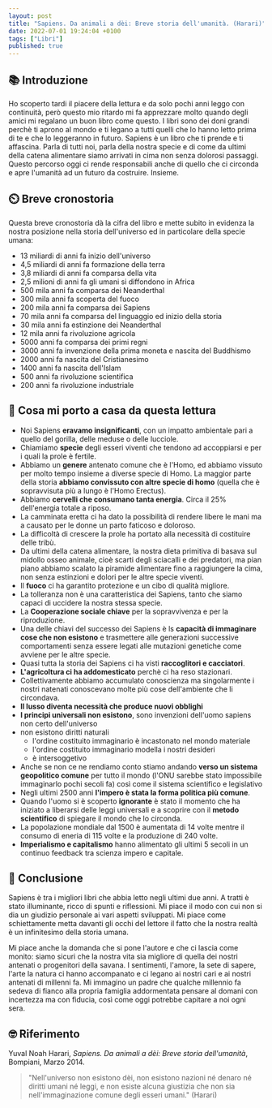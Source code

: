 ```yaml
---
layout: post
title: "Sapiens. Da animali a dèi: Breve storia dell'umanità. (Harari)"
date: 2022-07-01 19:24:04 +0100
tags: ["Libri"]
published: true
---
```

## 📚 Introduzione

Ho scoperto tardi il piacere della lettura e da solo pochi anni leggo con continuità, però questo mio ritardo mi fa apprezzare molto quando degli amici mi regalano un buon libro come questo. I libri sono dei doni grandi perchè ti aprono al mondo e ti legano a tutti quelli che lo hanno letto prima di te e che lo leggeranno in futuro.
Sapiens è un libro che ti prende e ti affascina. Parla di tutti noi, parla della nostra specie e di come da ultimi della catena alimentare siamo arrivati in cima non senza dolorosi passaggi. Questo percorso oggi ci rende responsabili anche di quello che ci circonda e apre l'umanità ad un futuro da costruire. Insieme.

## ⏲️ Breve cronostoria

Questa breve cronostoria dà la cifra del libro e mette subito in evidenza la nostra posizione nella storia dell'universo ed in particolare della specie umana:

- 13 miliardi di anni fa inizio dell'universo
- 4,5 miliardi di anni fa formazione della terra
- 3,8 miliardi di anni fa comparsa della vita
- 2,5 milioni di anni fa gli umani si diffondono in Africa
- 500 mila anni fa comparsa dei Neanderthal
- 300 mila anni fa scoperta del fuoco
- 200 mila anni fa comparsa dei Sapiens
- 70 mila anni fa comparsa del linguaggio ed inizio della storia
- 30 mila anni fa estinzione dei Neanderthal
- 12 mila anni fa rivoluzione agricola
- 5000 anni fa comparsa dei primi regni
- 3000 anni fa invenzione della prima moneta e nascita del Buddhismo
- 2000 anni fa nascita del Cristianesimo
- 1400 anni fa nascita dell'Islam
- 500 anni fa rivoluzione scientifica
- 200 anni fa rivoluzione industriale

## 🚀 Cosa mi porto a casa da questa lettura

- Noi Sapiens **eravamo insignificanti**, con un impatto ambientale pari a quello del gorilla, delle meduse o delle lucciole.
- Chiamiamo **specie** degli esseri viventi che tendono ad accoppiarsi e per i quali la prole è fertile.
- Abbiamo un **genere** antenato comune che è l'Homo, ed abbiamo vissuto per molto tempo insieme a diverse specie di Homo. La maggior parte della storia **abbiamo convissuto con altre specie di homo** (quella che è sopravvisuta più a lungo è l'Homo Erectus).
- Abbiamo **cervelli che consumano tanta energia**. Circa il 25% dell'energia totale a riposo.
- La camminata eretta ci ha dato la possibilità di rendere libere le mani ma a causato per le donne un parto faticoso e doloroso.
- La difficoltà di crescere la prole ha portato alla necessità di costituire delle tribù.
- Da ultimi della catena alimentare, la nostra dieta primitiva di basava sul midollo osseo animale, cioè scarti degli sciacalli e dei predatori, ma pian piano abbiamo scalato la piramide alimentare fino a raggiungere la cima, non senza estinzioni e dolori per le altre specie viventi.
- Il **fuoco** ci ha garantito protezione e un cibo di qualità migliore.
- La tolleranza non è una caratteristica dei Sapiens, tanto che siamo capaci di uccidere la nostra stessa specie.
- La **Cooperazione sociale chiave** per la sopravvivenza e per la riproduzione.
- Una delle chiavi del successo dei Sapiens è ls **capacità di immaginare cose che non esistono** e trasmettere alle generazioni successive comportamenti senza essere legati alle mutazioni genetiche come avviene per le altre specie.
- Quasi tutta la storia dei Sapiens ci ha visti **raccoglitori e cacciatori**.
- **L'agricoltura ci ha addomesticato** perchè ci ha reso stazionari.
- Collettivamente abbiamo accumulato conoscienza ma singolarmente i nostri natenati conoscevano molte più cose dell'ambiente che li circondava.
- **Il lusso diventa necessità che produce nuovi obblighi**
- **I principi universali non esistono**, sono invenzioni dell'uomo sapiens non certo dell'universo
- non esistono diritti naturali
    - l'ordine costituito immaginario è incastonato nel mondo materiale
    - l'ordine costituito immaginario modella i nostri desideri
    - è intersoggetivo
- Anche se non ce ne rendiamo conto stiamo andando **verso un sistema geopolitico comune** per tutto il mondo (l'ONU sarebbe stato impossibile immaginarlo pochi secoli fa) così come il sistema scientifico e legislativo
- Negli ultimi 2500 anni **l'impero è stata la forma politica più comune**.
- Quando l'uomo si è scoperto **ignorante** è stato il momento che ha iniziato a liberarsi delle leggi universali e a scoprire con il **metodo scientifico** di spiegare il mondo che lo circonda.
- La popolazione mondiale dal 1500 è aumentata di 14 volte mentre il consumo di eneria di 115 volte e la produzione di 240 volte.
- **Imperialismo e capitalismo** hanno alimentato gli ultimi 5 secoli in un continuo feedback tra scienza impero e capitale.

## 🍷 Conclusione

Sapiens è tra i migliori libri che abbia letto negli ultimi due anni. A tratti è stato illuminante, ricco di spunti e riflessioni. Mi piace il modo con cui non si dia un giudizio personale ai vari aspetti sviluppati. Mi piace come schiettamente metta davanti gli occhi del lettore il fatto che la nostra realtà è un infinitesimo della storia umana.

Mi piace anche la domanda che si pone l'autore e che ci lascia come monito: siamo sicuri che la nostra vita sia migliore di quella dei nostri antenati o progenitori della savana. I sentimenti, l'amore, la sete di sapere, l'arte la natura ci hanno accompanato e ci legano ai nostri cari e ai nostri antenati di millenni fa. Mi immagino un padre che qualche millennio fa sedeva di fianco alla propria famiglia addormentata pensare al domani con incertezza ma con fiducia, così come oggi potrebbe capitare a noi ogni sera.

## 🤓 Riferimento

Yuval Noah Harari, _Sapiens. Da animali a dèi: Breve storia dell'umanità_,  Bompiani, Marzo 2014.

> "Nell'universo non esistono dèi, non esistono nazioni né denaro né diritti umani né leggi, e non esiste alcuna giustizia che non sia nell'immaginazione comune degli esseri umani." (Harari)
